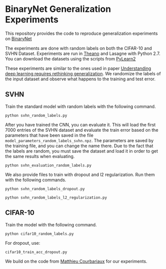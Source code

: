 # BinaryNet Generalization Experiments


This repository provides the code to reproduce generalization experiments on [BinaryNet](https://arxiv.org/abs/1602.02830)

The experiments are done with random labels on both the CIFAR-10 and SVHN Dataset. Experiments are run in [Theano](http://deeplearning.net/software/theano/install.html) and Lasagne with Python 2.7. You can download the datasets using the scripts from [PyLearn2](https://github.com/lisa-lab/pylearn2/tree/master/pylearn2/scripts/datasets)

These experiments are similar to the ones used in paper [Understanding deep learning requires rethinking generalization](https://arxiv.org/abs/1611.03530). We randomize the labels of the input dataset and observe what happens to the training and test error.

## SVHN

Train the standard model with random labels with the following command. 

`python svhn_random_labels.py`

After you have trained the CNN, you can evaluate it. This will load the first 7000 entries of the SVHN dataset and evaluate the train error based on the parameters that have been saved in the file `model_parameters_random_labels_svhn.npz`. The parameters are saved by the training file, and you can change the name there. Due to the fact that the labels are random, you must save the dataset and load it in order to get the same results when evaluating.

`python svhn_evaluation_random_labels.py`

We also provide files to train with dropout and l2 regularization. Run them with the following commands.

`python svhn_random_labels_dropout.py`

`python svhn_random_labels_l2_regularization.py` 

## CIFAR-10

Train the model with the following command. 

`python cifar10_random_labels.py`

For dropout, use:

`cifar10_train_acc_dropout.py`

We build on the code from [Matthieu Courbariaux](https://github.com/MatthieuCourbariaux/BinaryNet) for our experiments.
